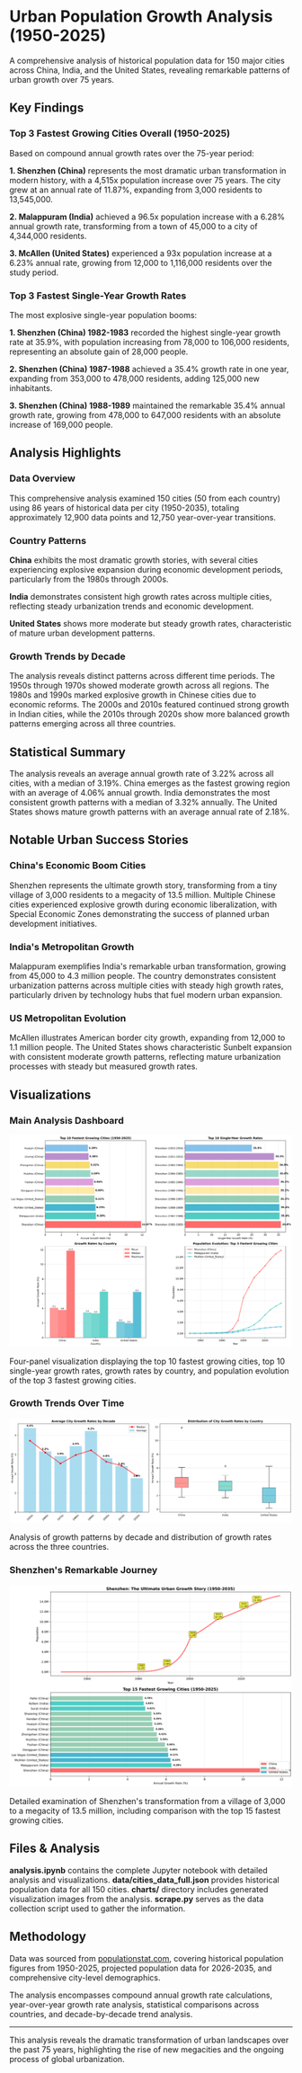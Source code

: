 # Urban Population Growth Analysis (1950-2025)

A comprehensive analysis of historical population data for 150 major cities across China, India, and the United States, revealing remarkable patterns of urban growth over 75 years.

## Key Findings

### Top 3 Fastest Growing Cities Overall (1950-2025)

Based on compound annual growth rates over the 75-year period:

**1. Shenzhen (China)** represents the most dramatic urban transformation in modern history, with a 4,515x population increase over 75 years. The city grew at an annual rate of 11.87%, expanding from 3,000 residents to 13,545,000.

**2. Malappuram (India)** achieved a 96.5x population increase with a 6.28% annual growth rate, transforming from a town of 45,000 to a city of 4,344,000 residents.

**3. McAllen (United States)** experienced a 93x population increase at a 6.23% annual rate, growing from 12,000 to 1,116,000 residents over the study period.

### Top 3 Fastest Single-Year Growth Rates

The most explosive single-year population booms:

**1. Shenzhen (China) 1982-1983** recorded the highest single-year growth rate at 35.9%, with population increasing from 78,000 to 106,000 residents, representing an absolute gain of 28,000 people.

**2. Shenzhen (China) 1987-1988** achieved a 35.4% growth rate in one year, expanding from 353,000 to 478,000 residents, adding 125,000 new inhabitants.

**3. Shenzhen (China) 1988-1989** maintained the remarkable 35.4% annual growth rate, growing from 478,000 to 647,000 residents with an absolute increase of 169,000 people.

## Analysis Highlights

### Data Overview
This comprehensive analysis examined 150 cities (50 from each country) using 86 years of historical data per city (1950-2035), totaling approximately 12,900 data points and 12,750 year-over-year transitions.

### Country Patterns

**China** exhibits the most dramatic growth stories, with several cities experiencing explosive expansion during economic development periods, particularly from the 1980s through 2000s.

**India** demonstrates consistent high growth rates across multiple cities, reflecting steady urbanization trends and economic development.

**United States** shows more moderate but steady growth rates, characteristic of mature urban development patterns.

### Growth Trends by Decade
The analysis reveals distinct patterns across different time periods. The 1950s through 1970s showed moderate growth across all regions. The 1980s and 1990s marked explosive growth in Chinese cities due to economic reforms. The 2000s and 2010s featured continued strong growth in Indian cities, while the 2010s through 2020s show more balanced growth patterns emerging across all three countries.

## Statistical Summary

The analysis reveals an average annual growth rate of 3.22% across all cities, with a median of 3.19%. China emerges as the fastest growing region with an average of 4.06% annual growth. India demonstrates the most consistent growth patterns with a median of 3.32% annually. The United States shows mature growth patterns with an average annual rate of 2.18%.

## Notable Urban Success Stories

### China's Economic Boom Cities
Shenzhen represents the ultimate growth story, transforming from a tiny village of 3,000 residents to a megacity of 13.5 million. Multiple Chinese cities experienced explosive growth during economic liberalization, with Special Economic Zones demonstrating the success of planned urban development initiatives.

### India's Metropolitan Growth
Malappuram exemplifies India's remarkable urban transformation, growing from 45,000 to 4.3 million people. The country demonstrates consistent urbanization patterns across multiple cities with steady high growth rates, particularly driven by technology hubs that fuel modern urban expansion.

### US Metropolitan Evolution
McAllen illustrates American border city growth, expanding from 12,000 to 1.1 million people. The United States shows characteristic Sunbelt expansion with consistent moderate growth patterns, reflecting mature urbanization processes with steady but measured growth rates.

## Visualizations

### Main Analysis Dashboard
![Main Analysis Dashboard](charts/main_analysis_dashboard.png)

Four-panel visualization displaying the top 10 fastest growing cities, top 10 single-year growth rates, growth rates by country, and population evolution of the top 3 fastest growing cities.

### Growth Trends Over Time
![Decade and Country Analysis](charts/decade_and_country_analysis.png)

Analysis of growth patterns by decade and distribution of growth rates across the three countries.

### Shenzhen's Remarkable Journey
![Shenzhen Story and Top Cities](charts/shenzhen_story_and_top_cities.png)

Detailed examination of Shenzhen's transformation from a village of 3,000 to a megacity of 13.5 million, including comparison with the top 15 fastest growing cities.

## Files & Analysis

**analysis.ipynb** contains the complete Jupyter notebook with detailed analysis and visualizations. **data/cities_data_full.json** provides historical population data for all 150 cities. **charts/** directory includes generated visualization images from the analysis. **scrape.py** serves as the data collection script used to gather the information.

## Methodology

Data was sourced from [populationstat.com](https://populationstat.com), covering historical population figures from 1950-2025, projected population data for 2026-2035, and comprehensive city-level demographics.

The analysis encompasses compound annual growth rate calculations, year-over-year growth rate analysis, statistical comparisons across countries, and decade-by-decade trend analysis.

---

This analysis reveals the dramatic transformation of urban landscapes over the past 75 years, highlighting the rise of new megacities and the ongoing process of global urbanization.
